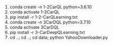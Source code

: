 1. conda create -n 1-2CarQL python=3.6.10
2. conda activate 1-2CarQL
3. pip install -r 1-2-CarQLearning.txt
4. conda create -n 3CarDQL python=3.7.10
5. conda activate 3CarDQL
6. pip install -r 3-CarDeepQLearning.txt
7. cd ..; cd ..; cd data; python YahooDownloader.py
